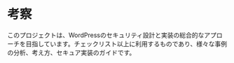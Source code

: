 # 考察

このプロジェクトは、WordPressのセキュリティ設計と実装の総合的なアプローチを目指しています。チェックリスト以上に利用するものであり、様々な事例の分析、考え方、セキュア実装のガイドです。

